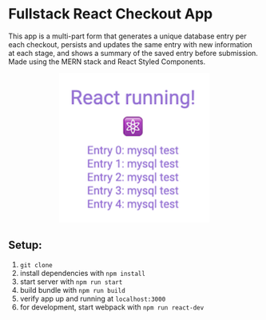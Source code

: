 # Fullstack React Checkout App

This app is a multi-part form that generates a unique database entry per each checkout, persists and updates the same entry with new information at each stage, and shows a summary of the saved entry before submission. Made using the MERN stack and React Styled Components.

<p align="center">
<img src="screenshot.png" width="300"/>
</p>

## Setup:

1. `git clone`
1. install dependencies with `npm install`
1. start server with `npm run start`
1. build bundle with `npm run build`
1. verify app up and running at `localhost:3000`
1. for development, start webpack with `npm run react-dev`
